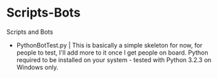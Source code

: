 # Scripts-Bots
Scripts and Bots

* PythonBotTest.py | This is basically a simple skeleton for now, for people to test, I'll add more to it once I get people on board.  Python required to be installed on your system - tested with Python 3.2.3 on Windows only.
